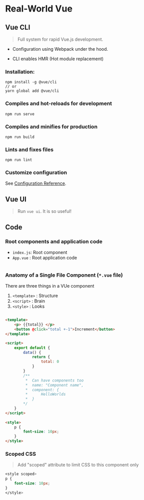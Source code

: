 # Real-World Vue

## Vue CLI

> Full system for rapid Vue.js development.

- Configuration using Webpack under the hood.

- CLI enables HMR (Hot module replacement)

### Installation:

```
npm install -g @vue/cli 
// or
yarn global add @vue/cli
```

### Compiles and hot-reloads for development
```
npm run serve
```

### Compiles and minifies for production
```
npm run build
```

### Lints and fixes files
```
npm run lint
```

### Customize configuration
See [Configuration Reference](https://cli.vuejs.org/config/).


## Vue UI

> Run `vue ui`. It is so useful!


## Code


### Root components and application code

- `index.js`: Root component
- `App.vue` : Root application code


```

```



### Anatomy of a Single File Component (`*.vue` file)

There are three things in a VUe component

1. `<template>` : Structure
2. `<script>`   : Brain
3. `<style>`    : Looks

```html

<template>
    <p> {{total}} </p>
    <button @click="total +-1">Increment</button>
</template>   

<script>
    export default {
        data() {
            return {
                total: 0
            }
        }
        /**
         *  Can have components too
         *  name: "Component name",
         *  component: {
         *      HelloWorlds
         *  }
        */
    }
</script>
    
<style>    
    p {
        font-size: 10px;
    }
</style>    

```

### Scoped CSS

> Add "scoped" attribute to limit CSS to this component only

```css
<style scoped>
p {
    font-size: 10px;
}
</style>
```